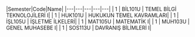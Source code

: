 |Semester|Code|Name|
|---|---|---|---|---|
|  1 | BİL101U  | TEMEL BİLGİ TEKNOLOJİLERİ I|
|  1 | HUK101U  | HUKUKUN TEMEL KAVRAMLARI|
|  1 | İŞL105U  |  İŞLETME İLKELERİ|
|  1 | MAT105U  |  MATEMATİK I|
|  1 | MUH103U  |  GENEL MUHASEBE I|
|  1 | SOS113U  |  DAVRANIŞ BİLİMLERİ I|
